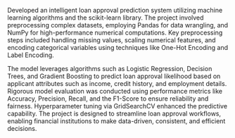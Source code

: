 Developed an intelligent loan approval prediction system utilizing machine learning algorithms and the scikit-learn library. The project involved preprocessing complex datasets, employing Pandas for data wrangling, and NumPy for high-performance numerical computations. Key preprocessing steps included handling missing values, scaling numerical features, and encoding categorical variables using techniques like One-Hot Encoding and Label Encoding.

The model leverages algorithms such as Logistic Regression, Decision Trees, and Gradient Boosting to predict loan approval likelihood based on applicant attributes such as income, credit history, and employment details. Rigorous model evaluation was conducted using performance metrics like Accuracy, Precision, Recall, and the F1-Score to ensure reliability and fairness. Hyperparameter tuning via GridSearchCV enhanced the predictive capability. The project is designed to streamline loan approval workflows, enabling financial institutions to make data-driven, consistent, and efficient decisions.
